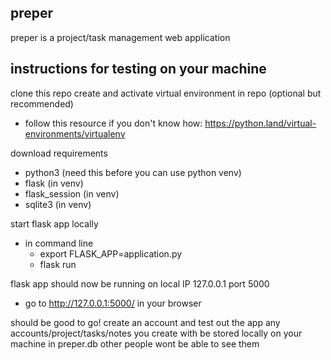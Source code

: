 ## preper

preper is a project/task management web application

## instructions for testing on your machine
clone this repo
create and activate virtual environment in repo (optional but recommended)
* follow this resource if you don't know how: https://python.land/virtual-environments/virtualenv

download requirements
* python3 (need this before you can use python venv)
* flask (in venv)
* flask_session (in venv)
* sqlite3 (in venv)

start flask app locally
* in command line
  * export FLASK_APP=application.py
  * flask run
  
flask app should now be running on local IP 127.0.0.1 port 5000
* go to http://127.0.0.1:5000/ in your browser

should be good to go! create an account and test out the app
any accounts/project/tasks/notes you create with be stored locally on your machine in preper.db other people wont be able to see them









